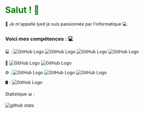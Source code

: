 <h1>Salut ! 👋</h1>
🎈 Je m'appelle Iyed je suis passionnée par l'informatique 💻.

<h3>Voici mes compétences : 💻</h3> 
<style>
h1{
  color: green;
  }
</style>

💻 : ![GitHub Logo](https://camo.githubusercontent.com/c2991c3d6d6a9a5f360839ea71e6c5eef2589216b7ceccad11c475cf7f3d20ae/68747470733a2f2f696d672e736869656c64732e696f2f62616467652f2d48544d4c2d3333333333333f7374796c653d666c61742d737175617265266c6f676f3d48544d4c35)
![GitHub Logo](https://camo.githubusercontent.com/4900197255fc7694057b54de58b053f04888bc3d8a264cb1ae16fe4e79160f11/68747470733a2f2f696d672e736869656c64732e696f2f62616467652f2d4353532d3333333333333f7374796c653d666c61742d737175617265266c6f676f3d43535333266c6f676f436f6c6f723d313537324236)
![GitHub Logo](https://camo.githubusercontent.com/9aeca38fdfa4abfa57cf610be1f6c52800f30016ea195adea93e48becace035b/68747470733a2f2f696d672e736869656c64732e696f2f62616467652f2d426f6f7473747261702d3333333333333f7374796c653d666c61742d737175617265266c6f676f3d626f6f747374726170266c6f676f436f6c6f723d353633443743)
![GitHub Logo](https://camo.githubusercontent.com/8a0d3f0b872a6565c7861eb325dcb77631b791cb3b5ea0b3570f56ee5858de2d/68747470733a2f2f696d672e736869656c64732e696f2f62616467652f2d507974686f6e2d3333333333333f7374796c653d666c61742d737175617265266c6f676f3d707974686f6e)

🔧  ![GitHub Logo](https://camo.githubusercontent.com/2478030ce7d24f0f315491849f1149e7004d66c298e370496820e6c9e5eb0776/68747470733a2f2f696d672e736869656c64732e696f2f62616467652f2d56697375616c25323053747564696f253230436f64652d3333333333333f7374796c653d666c61742d737175617265266c6f676f3d76697375616c2d73747564696f2d636f6465266c6f676f436f6c6f723d303037414343)
![GitHub Logo](https://camo.githubusercontent.com/5c1c8b131644ead0389ff4c9547109a04647d97f6d0f938781d25f24522e4f89/68747470733a2f2f696d672e736869656c64732e696f2f62616467652f2d45636c697073652d3333333333333f7374796c653d666c61742d737175617265266c6f676f3d65636c69707365266c6f676f436f6c6f723d303037414343)

⚙️ : ![GitHub Logo](https://camo.githubusercontent.com/1b2a7f63974cbdae924ca7572d05a5417a65294bb419265b61e0fdc03f44527d/68747470733a2f2f696d672e736869656c64732e696f2f62616467652f2d4769742d3333333333333f7374796c653d666c61742d737175617265266c6f676f3d676974)
![GitHub Logo](https://camo.githubusercontent.com/4aaa5da5c0610374aa0989c238983d718914df0833af4b2ee42687c692a09ecd/68747470733a2f2f696d672e736869656c64732e696f2f62616467652f2d4769744875622d3333333333333f7374796c653d666c61742d737175617265266c6f676f3d676974687562)
![GitHub Logo](https://camo.githubusercontent.com/72a59b048efb73451950e21fc80d19f1e4c405c4de4e0b53d42013dbe24a2b30/68747470733a2f2f696d672e736869656c64732e696f2f62616467652f2d58616d70702d3333333333333f7374796c653d666c61742d737175617265266c6f676f3d78616d7070266c6f676f436f6c6f723d303037414343)

🛢 : ![GitHub Logo](https://camo.githubusercontent.com/2b6472b3569c2f09bfd9a0cda108e24d115275cefa18942995251350f68a7d8c/68747470733a2f2f696d672e736869656c64732e696f2f62616467652f2d4d7953514c2d3333333333333f7374796c653d666c61742d737175617265266c6f676f3d6d7973716c)

Statistique 📊 :

![github stats](https://github-readme-stats.vercel.app/api?username=iyed-dev&show_icons=true&theme=tokyonight&count_private=true)
